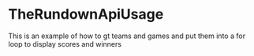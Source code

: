 # TheRundownApiUsage
This is an example of how to gt teams and games and put them into a for loop to display scores and winners 
